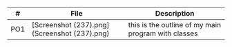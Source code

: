 |   #   | File                             | Description                                                    |
| :---: | -------------------------------- | -------------------------------------------------------------- |
|   PO1   | [Screenshot (237).png](Screenshot (237).png)| this is the outline of my main program with classes |
